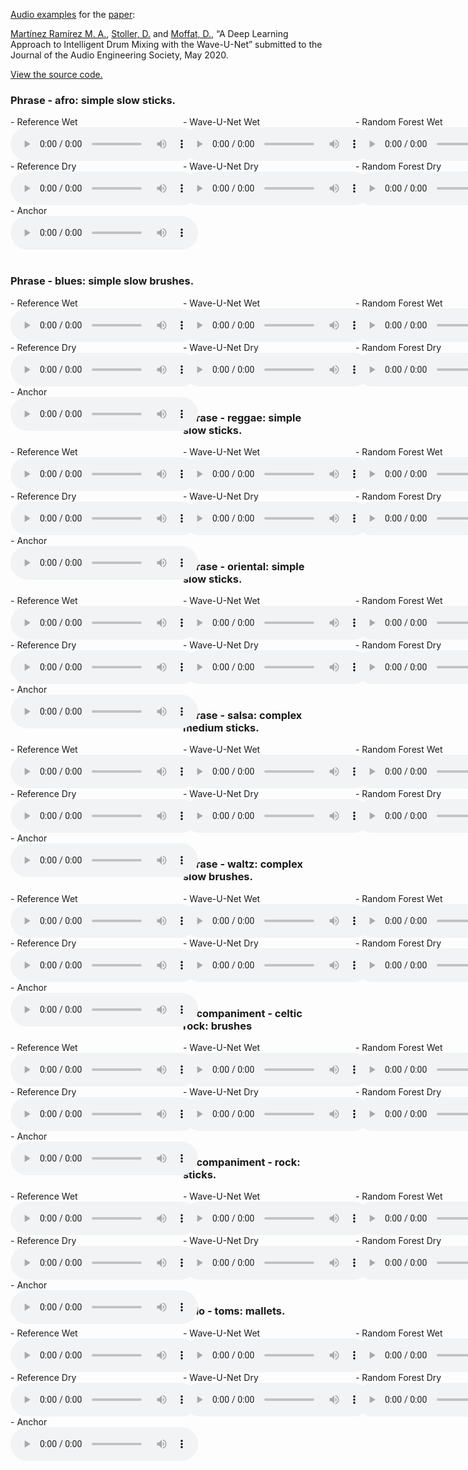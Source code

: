 [Audio examples](https://mchijmma.github.io/drum-mixing-wave-u-net/) for the [paper](https://link.to.paper):

[Martínez Ramírez M. A.](http://m-marco.com), [Stoller, D.](https://dans.world/) and [Moffat, D.](http://davemoffat.com/wp/), “A Deep Learning Approach to Intelligent Drum Mixing with the Wave-U-Net” submitted to the Journal of the Audio Engineering Society, May 2020.

[View the source code.](https://github.com/f90/Mix-Wave-U-Net/)


### Phrase - afro: simple slow sticks.
<div id="contentBox" style="margin:0px auto; width:150%">
<div id="column1" style="float:left; margin:0; width:36.5%;">
- Reference Wet <br />
<audio controls="controls">
    <source src="audio/050_phrase_afro_simple_slow_sticks_target_wet.mp3" type="audio/mp3" />
</audio>
</div>
<div id="column2" style="float:left; margin:0;width:36.5%;">
- Wave-U-Net Wet <br />
<audio controls="controls">
    <source src="audio/050_phrase_afro_simple_slow_sticks_wet.mp3" type="audio/mp3" />
</audio>
</div>
<div id="column3" style="float:left; margin:0;width:27%">
- Random Forest Wet <br />
<audio controls="controls">
    <source src="audio/050_phrase_afro_simple_slow_sticks_rfwet.mp3" type="audio/mp3" />
</audio>
</div>
</div>
<div id="contentBox" style="margin:0px auto; width:150%">
<div id="column1" style="float:left; margin:0; width:36.5%;">
- Reference Dry <br />
<audio controls="controls">
    <source src="audio/050_phrase_afro_simple_slow_sticks_target_dry.mp3" type="audio/mp3" />
</audio>
</div>
<div id="column2" style="float:left; margin:0;width:36.5%;">
- Wave-U-Net Dry <br />
<audio controls="controls">
    <source src="audio/050_phrase_afro_simple_slow_sticks_dry.mp3" type="audio/mp3" />
</audio>
</div>
<div id="column3" style="float:left; margin:0;width:27%">
- Random Forest Dry <br />
<audio controls="controls">
    <source src="audio/050_phrase_afro_simple_slow_sticks_rf.mp3" type="audio/mp3" />
</audio>
</div>
</div>
<div id="contentBox" style="margin:0px auto; width:150%">
<div id="column1" style="float:left; margin:0; width:150%;">
- Anchor <br />
<audio controls="controls">
    <source src="audio/050_phrase_afro_simple_slow_sticks_oh.mp3" type="audio/mp3" />
</audio>
</div>
</div>

&nbsp;
### Phrase - blues: simple slow brushes.
<div id="contentBox" style="margin:0px auto; width:150%">
<div id="column1" style="float:left; margin:0; width:36.5%;">
- Reference Wet <br />
<audio controls="controls">
    <source src="audio/066_phrase_shuffle-blues_simple_slow_brushes_target_wet.mp3" type="audio/mp3" />
</audio>
</div>
<div id="column2" style="float:left; margin:0;width:36.5%;">
- Wave-U-Net Wet <br />
<audio controls="controls">
    <source src="audio/066_phrase_shuffle-blues_simple_slow_brushes_wet.mp3" type="audio/mp3" />
</audio>
</div>
<div id="column3" style="float:left; margin:0;width:27%">
- Random Forest Wet <br />
<audio controls="controls">
    <source src="audio/066_phrase_shuffle-blues_simple_slow_brushes_rfwet.mp3" type="audio/mp3" />
</audio>
</div>
</div>
<div id="contentBox" style="margin:0px auto; width:150%">
<div id="column1" style="float:left; margin:0; width:36.5%;">
- Reference Dry <br />
<audio controls="controls">
    <source src="audio/066_phrase_shuffle-blues_simple_slow_brushes_target_dry.mp3" type="audio/mp3" />
</audio>
</div>
<div id="column2" style="float:left; margin:0;width:36.5%;">
- Wave-U-Net Dry <br />
<audio controls="controls">
    <source src="audio/066_phrase_shuffle-blues_simple_slow_brushes_dry.mp3" type="audio/mp3" />
</audio>
</div>
<div id="column3" style="float:left; margin:0;width:27%">
- Random Forest Dry <br />
<audio controls="controls">
    <source src="audio/066_phrase_shuffle-blues_simple_slow_brushes_rf.mp3" type="audio/mp3" />
</audio>
</div>
</div>
<div id="contentBox" style="margin:0px auto; width:150%">
<div id="column1" style="float:left; margin:0; width:36.5%;">
- Anchor <br />
<audio controls="controls">
    <source src="audio/066_phrase_shuffle-blues_simple_slow_brushes_oh.mp3" type="audio/mp3" />
</audio>
</div>
</div>

&nbsp;
### Phrase - reggae: simple slow sticks.
<div id="contentBox" style="margin:0px auto; width:150%">
<div id="column1" style="float:left; margin:0; width:36.5%;">
- Reference Wet <br />
<audio controls="controls">
    <source src="audio/078_phrase_reggae_simple_slow_sticks_target_wet.mp3" type="audio/mp3" />
</audio>
</div>
<div id="column2" style="float:left; margin:0;width:36.5%;">
- Wave-U-Net Wet <br />
<audio controls="controls">
    <source src="audio/078_phrase_reggae_simple_slow_sticks_wet.mp3" type="audio/mp3" />
</audio>
</div>
<div id="column3" style="float:left; margin:0;width:27%">
- Random Forest Wet <br />
<audio controls="controls">
    <source src="audio/078_phrase_reggae_simple_slow_sticks_rfwet.mp3" type="audio/mp3" />
</audio>
</div>
</div>
<div id="contentBox" style="margin:0px auto; width:150%">
<div id="column1" style="float:left; margin:0; width:36.5%;">
- Reference Dry <br />
<audio controls="controls">
    <source src="audio/078_phrase_reggae_simple_slow_sticks_target_dry.mp3" type="audio/mp3" />
</audio>
</div>
<div id="column2" style="float:left; margin:0;width:36.5%;">
- Wave-U-Net Dry <br />
<audio controls="controls">
    <source src="audio/078_phrase_reggae_simple_slow_sticks_dry.mp3" type="audio/mp3" />
</audio>
</div>
<div id="column3" style="float:left; margin:0;width:27%">
- Random Forest Dry <br />
<audio controls="controls">
    <source src="audio/078_phrase_reggae_simple_slow_sticks_rf.mp3" type="audio/mp3" />
</audio>
</div>
</div>
<div id="contentBox" style="margin:0px auto; width:150%">
<div id="column1" style="float:left; margin:0; width:36.5%;">
- Anchor <br />
<audio controls="controls">
    <source src="audio/078_phrase_reggae_simple_slow_sticks_oh.mp3" type="audio/mp3" />
</audio>
</div>
</div>

&nbsp;
### Phrase - oriental: simple slow sticks.
<div id="contentBox" style="margin:0px auto; width:150%">
<div id="column1" style="float:left; margin:0; width:36.5%;">
- Reference Wet <br />
<audio controls="controls">
    <source src="audio/109_phrase_oriental_simple_slow_sticks_target_wet.mp3" type="audio/mp3" />
</audio>
</div>
<div id="column2" style="float:left; margin:0;width:36.5%;">
- Wave-U-Net Wet <br />
<audio controls="controls">
    <source src="audio/109_phrase_oriental_simple_slow_sticks_wet.mp3" type="audio/mp3" />
</audio>
</div>
<div id="column3" style="float:left; margin:0;width:27%">
- Random Forest Wet <br />
<audio controls="controls">
    <source src="audio/109_phrase_oriental_simple_slow_sticks_rfwet.mp3" type="audio/mp3" />
</audio>
</div>
</div>
<div id="contentBox" style="margin:0px auto; width:150%">
<div id="column1" style="float:left; margin:0; width:36.5%;">
- Reference Dry <br />
<audio controls="controls">
    <source src="audio/109_phrase_oriental_simple_slow_sticks_target_dry.mp3" type="audio/mp3" />
</audio>
</div>
<div id="column2" style="float:left; margin:0;width:36.5%;">
- Wave-U-Net Dry <br />
<audio controls="controls">
    <source src="audio/109_phrase_oriental_simple_slow_sticks_dry.mp3" type="audio/mp3" />
</audio>
</div>
<div id="column3" style="float:left; margin:0;width:27%">
- Random Forest Dry <br />
<audio controls="controls">
    <source src="audio/109_phrase_oriental_simple_slow_sticks_rf.mp3" type="audio/mp3" />
</audio>
</div>
</div>
<div id="contentBox" style="margin:0px auto; width:150%">
<div id="column1" style="float:left; margin:0; width:36.5%;">
- Anchor <br />
<audio controls="controls">
    <source src="audio/109_phrase_oriental_simple_slow_sticks_oh.mp3" type="audio/mp3" />
</audio>
</div>
</div>

&nbsp;
### Phrase - salsa: complex medium sticks.
<div id="contentBox" style="margin:0px auto; width:150%">
<div id="column1" style="float:left; margin:0; width:36.5%;">
- Reference Wet <br />
<audio controls="controls">
    <source src="audio/083_phrase_salsa_complex_medium_sticks_target_wet.mp3" type="audio/mp3" />
</audio>
</div>
<div id="column2" style="float:left; margin:0;width:36.5%;">
- Wave-U-Net Wet <br />
<audio controls="controls">
    <source src="audio/083_phrase_salsa_complex_medium_sticks_wet.mp3" type="audio/mp3" />
</audio>
</div>
<div id="column3" style="float:left; margin:0;width:27%">
- Random Forest Wet <br />
<audio controls="controls">
    <source src="audio/083_phrase_salsa_complex_medium_sticks_rfwet.mp3" type="audio/mp3" />
</audio>
</div>
</div>
<div id="contentBox" style="margin:0px auto; width:150%">
<div id="column1" style="float:left; margin:0; width:36.5%;">
- Reference Dry <br />
<audio controls="controls">
    <source src="audio/083_phrase_salsa_complex_medium_sticks_target_dry.mp3" type="audio/mp3" />
</audio>
</div>
<div id="column2" style="float:left; margin:0;width:36.5%;">
- Wave-U-Net Dry <br />
<audio controls="controls">
    <source src="audio/083_phrase_salsa_complex_medium_sticks_dry.mp3" type="audio/mp3" />
</audio>
</div>
<div id="column3" style="float:left; margin:0;width:27%">
- Random Forest Dry <br />
<audio controls="controls">
    <source src="audio/083_phrase_salsa_complex_medium_sticks_rf.mp3" type="audio/mp3" />
</audio>
</div>
</div>
<div id="contentBox" style="margin:0px auto; width:150%">
<div id="column1" style="float:left; margin:0; width:36.5%;">
- Anchor <br />
<audio controls="controls">
    <source src="audio/083_phrase_salsa_complex_medium_sticks_oh.mp3" type="audio/mp3" />
</audio>
</div>
</div>

&nbsp;
### Phrase - waltz: complex slow brushes.
<div id="contentBox" style="margin:0px auto; width:150%">
<div id="column1" style="float:left; margin:0; width:36.5%;">
- Reference Wet <br />
<audio controls="controls">
    <source src="audio/090_phrase_waltz_complex_slow_brushes_target_wet.mp3" type="audio/mp3" />
</audio>
</div>
<div id="column2" style="float:left; margin:0;width:36.5%;">
- Wave-U-Net Wet <br />
<audio controls="controls">
    <source src="audio/090_phrase_waltz_complex_slow_brushes_wet.mp3" type="audio/mp3" />
</audio>
</div>
<div id="column3" style="float:left; margin:0;width:27%">
- Random Forest Wet <br />
<audio controls="controls">
    <source src="audio/090_phrase_waltz_complex_slow_brushes_rfwet.mp3" type="audio/mp3" />
</audio>
</div>
</div>
<div id="contentBox" style="margin:0px auto; width:150%">
<div id="column1" style="float:left; margin:0; width:36.5%;">
- Reference Dry <br />
<audio controls="controls">
    <source src="audio/090_phrase_waltz_complex_slow_brushes_target_dry.mp3" type="audio/mp3" />
</audio>
</div>
<div id="column2" style="float:left; margin:0;width:36.5%;">
- Wave-U-Net Dry <br />
<audio controls="controls">
    <source src="audio/090_phrase_waltz_complex_slow_brushes_dry.mp3" type="audio/mp3" />
</audio>
</div>
<div id="column3" style="float:left; margin:0;width:27%">
- Random Forest Dry <br />
<audio controls="controls">
    <source src="audio/090_phrase_waltz_complex_slow_brushes_rf.mp3" type="audio/mp3" />
</audio>
</div>
</div>
<div id="contentBox" style="margin:0px auto; width:150%">
<div id="column1" style="float:left; margin:0; width:36.5%;">
- Anchor <br />
<audio controls="controls">
    <source src="audio/090_phrase_waltz_complex_slow_brushes_oh.mp3" type="audio/mp3" />
</audio>
</div>
</div>

&nbsp;
### Accompaniment - celtic rock: brushes
<div id="contentBox" style="margin:0px auto; width:150%">
<div id="column1" style="float:left; margin:0; width:36.5%;">
- Reference Wet <br />
<audio controls="controls">
    <source src="audio/114_minus-one_celtic-rock_brushes_target_wet.mp3" type="audio/mp3" />
</audio>
</div>
<div id="column2" style="float:left; margin:0;width:36.5%;">
- Wave-U-Net Wet <br />
<audio controls="controls">
    <source src="audio/114_minus-one_celtic-rock_brushes_wet.mp3" type="audio/mp3" />
</audio>
</div>
<div id="column3" style="float:left; margin:0;width:27%">
- Random Forest Wet <br />
<audio controls="controls">
    <source src="audio/114_minus-one_celtic-rock_brushes_rfwet.mp3" type="audio/mp3" />
</audio>
</div>
</div>
<div id="contentBox" style="margin:0px auto; width:150%">
<div id="column1" style="float:left; margin:0; width:36.5%;">
- Reference Dry <br />
<audio controls="controls">
    <source src="audio/114_minus-one_celtic-rock_brushes_target_dry.mp3" type="audio/mp3" />
</audio>
</div>
<div id="column2" style="float:left; margin:0;width:36.5%;">
- Wave-U-Net Dry <br />
<audio controls="controls">
    <source src="audio/114_minus-one_celtic-rock_brushes_dry.mp3" type="audio/mp3" />
</audio>
</div>
<div id="column3" style="float:left; margin:0;width:27%">
- Random Forest Dry <br />
<audio controls="controls">
    <source src="audio/114_minus-one_celtic-rock_brushes_rf.mp3" type="audio/mp3" />
</audio>
</div>
</div>
<div id="contentBox" style="margin:0px auto; width:150%">
<div id="column1" style="float:left; margin:0; width:36.5%;">
- Anchor <br />
<audio controls="controls">
    <source src="audio/114_minus-one_celtic-rock_brushes_oh.mp3" type="audio/mp3" />
</audio>
</div>
</div>

&nbsp;
### Accompaniment - rock: sticks.
<div id="contentBox" style="margin:0px auto; width:150%">
<div id="column1" style="float:left; margin:0; width:36.5%;">
- Reference Wet <br />
<audio controls="controls">
    <source src="audio/144_MIDI-minus-one_rock-113_sticks_target_wet.mp3" type="audio/mp3" />
</audio>
</div>
<div id="column2" style="float:left; margin:0;width:36.5%;">
- Wave-U-Net Wet <br />
<audio controls="controls">
    <source src="audio/144_MIDI-minus-one_rock-113_sticks_wet.mp3" type="audio/mp3" />
</audio>
</div>
<div id="column3" style="float:left; margin:0;width:27%">
- Random Forest Wet <br />
<audio controls="controls">
    <source src="audio/144_MIDI-minus-one_rock-113_sticks_rfwet.mp3" type="audio/mp3" />
</audio>
</div>
</div>
<div id="contentBox" style="margin:0px auto; width:150%">
<div id="column1" style="float:left; margin:0; width:36.5%;">
- Reference Dry <br />
<audio controls="controls">
    <source src="audio/144_MIDI-minus-one_rock-113_sticks_target_dry.mp3" type="audio/mp3" />
</audio>
</div>
<div id="column2" style="float:left; margin:0;width:36.5%;">
- Wave-U-Net Dry <br />
<audio controls="controls">
    <source src="audio/144_MIDI-minus-one_rock-113_sticks_dry.mp3" type="audio/mp3" />
</audio>
</div>
<div id="column3" style="float:left; margin:0;width:27%">
- Random Forest Dry <br />
<audio controls="controls">
    <source src="audio/144_MIDI-minus-one_rock-113_sticks_rf.mp3" type="audio/mp3" />
</audio>
</div>
</div>
<div id="contentBox" style="margin:0px auto; width:150%">
<div id="column1" style="float:left; margin:0; width:36.5%;">
- Anchor <br />
<audio controls="controls">
    <source src="audio/144_MIDI-minus-one_rock-113_sticks_oh.mp3" type="audio/mp3" />
</audio>
</div>
</div>

&nbsp;
### Solo - toms: mallets.
<div id="contentBox" style="margin:0px auto; width:150%">
<div id="column1" style="float:left; margin:0; width:36.5%;">
- Reference Wet <br />
<audio controls="controls">
    <source src="audio/119_solo_toms_mallets_target_wet.mp3" type="audio/mp3" />
</audio>
</div>
<div id="column2" style="float:left; margin:0;width:36.5%;">
- Wave-U-Net Wet <br />
<audio controls="controls">
    <source src="audio/119_solo_toms_mallets_wet.mp3" type="audio/mp3" />
</audio>
</div>
<div id="column3" style="float:left; margin:0;width:27%">
- Random Forest Wet <br />
<audio controls="controls">
    <source src="audio/119_solo_toms_mallets_rfwet.mp3" type="audio/mp3" />
</audio>
</div>
</div>
<div id="contentBox" style="margin:0px auto; width:150%">
<div id="column1" style="float:left; margin:0; width:36.5%;">
- Reference Dry <br />
<audio controls="controls">
    <source src="audio/119_solo_toms_mallets_target_dry.mp3" type="audio/mp3" />
</audio>
</div>
<div id="column2" style="float:left; margin:0;width:36.5%;">
- Wave-U-Net Dry <br />
<audio controls="controls">
    <source src="audio/119_solo_toms_mallets_dry.mp3" type="audio/mp3" />
</audio>
</div>
<div id="column3" style="float:left; margin:0;width:27%">
- Random Forest Dry <br />
<audio controls="controls">
    <source src="audio/119_solo_toms_mallets_rf.mp3" type="audio/mp3" />
</audio>
</div>
</div>
<div id="contentBox" style="margin:0px auto; width:150%">
<div id="column1" style="float:left; margin:0; width:36.5%;">
- Anchor <br />
<audio controls="controls">
    <source src="audio/119_solo_toms_mallets_oh.mp3" type="audio/mp3" />
</audio>
</div>
</div>
